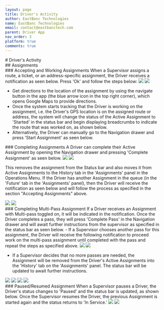 ```yaml
---
layout: page
title: Driver's Activity
author: EastBanc Technologies
name: EastBanc Technologies
email: contact@eastbanctech.com
parent: Driver App
nav_order: 3
platform: true
comments: true
---
```


<section id="Drivers-Activity" markdown="1">
# Driver's Activity

<section id="Assignments" markdown="1">
## Assignments

<section id="Accepting-and-Working-Assignments" markdown="1">
### Accepting and Working Assignments
When a Supervisor assigns a route, a ticket, or an address-specific assignment, the Driver receives a notification as seen below. Press 'Ok' and follow the steps below:

<img src="images/driver/da-drivers-activity/accepting-assignments-ios.png" class="ios"/>
<img src="images/driver/da-drivers-activity/accepting-assignments-android.png" class="android"/>

- Get directions to the location of the assignment by using the navigate button in the app (the blue arrow icon in the top right corner), which opens Google Maps to provide directions. 
- Once the system starts tracking that the Driver is working on the assignment, i.e. the Driver's GPS location is on the assigned route or address, the system will change the status of the Active Assignment to 'Started' in the status bar and begin displaying breadcrumbs to indicate the route that was worked on, as shown below. 
- Alternatively, the Driver can manually go to the Navigation drawer and press 'Start Assignment' as seen below. 
</section>

<section id="Completing-Assignments" markdown="1">
### Completing Assignments
A Driver can complete their Active Assignment by opening the Navigation drawer and pressing 'Complete Assignment' as seen below.

<img src="images/driver/da-drivers-activity/completing-assignment-ios.png" class="ios"/>
<img src="images/driver/da-drivers-activity/completing-assignment-android.png" class="android"/>

This removes the assignment from the Status bar and also moves it from Active Assignments to the History tab in the 'Assignments' panel in the Operations Menu. If the Driver has another Assignment in the queue (in the 'Future' tab in the 'Assignments' panel), then the Driver will receive the notification as seen below and will follow the process as specified in the section "Accepting Assignments" above.

<img src="images/driver/da-drivers-activity/completing-assignment1-ios.png" class="ios"/>
<img src="images/driver/da-drivers-activity/completing-assignment1-android.png" class="android"/>
</section>

<section id="Completing-Multi-Pass-Assignment" markdown="1">
### Completing Multi-Pass Assignment
If a Driver receives an Assignment with Multi-pass toggled on, it will be indicated in the notification. Once the Driver completes a pass, they will press 'Complete Pass' in the Navigation drawer and will await further instructions from the supervisor as specified in the status bar as seen below. 
  - If a Supervisor chooses another pass for this assignment, the Driver will receive the following notification to proceed work on the multi-pass assignment until completed with the pass and repeat the steps as specified above.

<img src="images/driver/da-drivers-activity/completing-multi-pass-ios.png" class="ios"/>
<img src="images/driver/da-drivers-activity/completing-multi-pass-android.png" class="android"/>

  - If a Supervisor decides that no more passes are needed, the Assignment will be removed from the Driver's Active Assignments into the 'History' tab on the 'Assignments' panel. The status bar will be updated to await further instructions. 

<img src="images/driver/da-drivers-activity/completing-multi-pass1-ios.png" class="ios"/>
<img src="images/driver/da-drivers-activity/completing-multi-pass1-android.png" class="android"/>
<img src="images/driver/da-drivers-activity/completing-multi-pass2-ios.png" class="ios"/>
<img src="images/driver/da-drivers-activity/completing-multi-pass2-android.png" class="android"/>
</section>


<section id="PausedResumed-Assignment" markdown="1">
### Paused/Resumed Assignment
When a Supervisor pauses a Driver, the Driver's status changes to 'Paused' and the status bar is updated, as shown below. Once the Supervisor resumes the Driver, the previous Assignment is started again and the status returns to 'In Service.'

<img src="images/driver/da-drivers-activity/paused-resumed-assignment-ios.png" class="ios"/>
<img src="images/driver/da-drivers-activity/paused-resumed-assignment-android.png" class="android"/>

</section>
</section>
</section>

